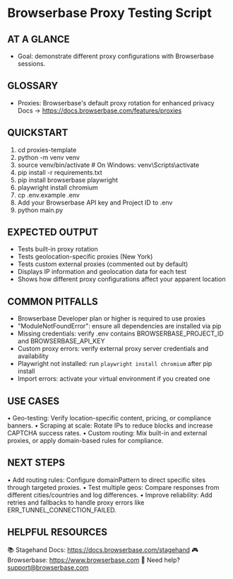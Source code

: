 # Browserbase Proxy Testing Script

## AT A GLANCE
- Goal: demonstrate different proxy configurations with Browserbase sessions.

## GLOSSARY
- Proxies: Browserbase's default proxy rotation for enhanced privacy
  Docs → https://docs.browserbase.com/features/proxies

## QUICKSTART
 1) cd proxies-template
 2) python -m venv venv
 3) source venv/bin/activate  # On Windows: venv\Scripts\activate
 4) pip install -r requirements.txt
 5) pip install browserbase playwright
 6) playwright install chromium
 7) cp .env.example .env
 8) Add your Browserbase API key and Project ID to .env
 9) python main.py

## EXPECTED OUTPUT
- Tests built-in proxy rotation
- Tests geolocation-specific proxies (New York)
- Tests custom external proxies (commented out by default)
- Displays IP information and geolocation data for each test
- Shows how different proxy configurations affect your apparent location

## COMMON PITFALLS
- Browserbase Developer plan or higher is required to use proxies
- "ModuleNotFoundError": ensure all dependencies are installed via pip
- Missing credentials: verify .env contains BROWSERBASE_PROJECT_ID and BROWSERBASE_API_KEY
- Custom proxy errors: verify external proxy server credentials and availability
- Playwright not installed: run `playwright install chromium` after pip install
- Import errors: activate your virtual environment if you created one

## USE CASES
• Geo-testing: Verify location-specific content, pricing, or compliance banners.
• Scraping at scale: Rotate IPs to reduce blocks and increase CAPTCHA success rates.
• Custom routing: Mix built-in and external proxies, or apply domain-based rules for compliance.

## NEXT STEPS
• Add routing rules: Configure domainPattern to direct specific sites through targeted proxies.
• Test multiple geos: Compare responses from different cities/countries and log differences.
• Improve reliability: Add retries and fallbacks to handle proxy errors like ERR_TUNNEL_CONNECTION_FAILED.

## HELPFUL RESOURCES
📚 Stagehand Docs:     https://docs.browserbase.com/stagehand
🎮 Browserbase:        https://www.browserbase.com
📧 Need help?          support@browserbase.com
